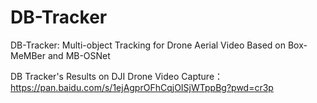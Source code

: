 # DB-Tracker
DB-Tracker: Multi-object Tracking for Drone Aerial Video Based on Box-MeMBer and MB-OSNet

DB Tracker's Results on DJI Drone Video Capture：
https://pan.baidu.com/s/1ejAgprOFhCqjOISjWTppBg?pwd=cr3p 

